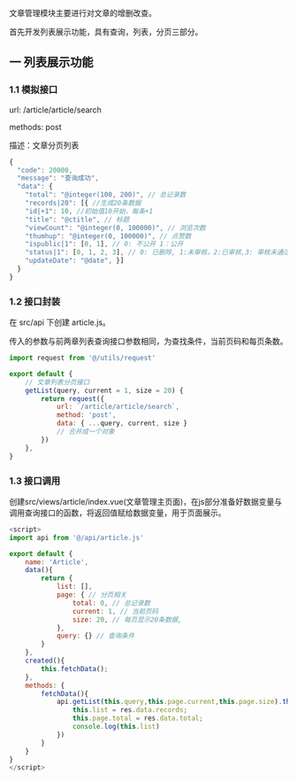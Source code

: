 文章管理模块主要进行对文章的增删改查。

首先开发列表展示功能，具有查询，列表，分页三部分。

## 一 列表展示功能

### 1.1 模拟接口

url: /article/article/search 

methods: post

描述：文章分页列表

```js
{
  "code": 20000,
  "message": "查询成功", 
  "data": { 
    "total": "@integer(100, 200)", // 总记录数 
    "records|20": [{ //生成20条数据 
    "id|+1": 10, //初始值10开始，每条+1
    "title": "@ctitle", // 标题 
    "viewCount": "@integer(0, 100000)", // 浏览次数 
    "thumhup": "@integer(0, 100000)", // 点赞数 
    "ispublic|1": [0, 1], // 0: 不公开 1：公开 
    "status|1": [0, 1, 2, 3], // 0: 已删除, 1:未审核，2:已审核,3: 审核未通过 
    "updateDate": "@date", }] 
  }
}
```

### 1.2 接口封装

在 src/api 下创建 article.js。

传入的参数与前两章列表查询接口参数相同，为查找条件，当前页码和每页条数。

```js
import request from '@/utils/request'

export default { 
    // 文章列表分页接口 
    getList(query, current = 1, size = 20) { 
        return request({ 
            url: `/article/article/search`, 
            method: 'post', 
            data: { ...query, current, size } 
            // 合并成一个对象 
        }) 
    }, 
}
```

### 1.3 接口调用

创建src/views/article/index.vue(文章管理主页面)，在js部分准备好数据变量与调用查询接口的函数，将返回值赋给数据变量，用于页面展示。

```js
<script>
import api from '@/api/article.js'

export default {
    name: 'Article',
    data(){
        return {
            list: [], 
            page: { // 分页相关 
                total: 0, // 总记录数 
                current: 1, // 当前页码 
                size: 20, // 每页显示20条数据, 
            },
            query: {} // 查询条件
        }
    },
    created(){
        this.fetchData();
    },
    methods: {
        fetchData(){
            api.getList(this.query,this.page.current,this.page.size).then((res) => {
                this.list = res.data.records;
                this.page.total = res.data.total;
                console.log(this.list)
            })
        }
    }
}
</script>
```

